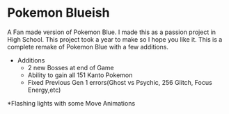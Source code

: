 # Pokemon Blueish
A Fan made version of Pokemon Blue. I made this as a passion project in High School. This project took a year to make so I hope you like it. This is a complete remake of Pokemon Blue with a few additions.
 - Additions
    - 2 new Bosses at end of Game
    - Ability to gain all 151 Kanto Pokemon
    - Fixed Previous Gen 1 errors(Ghost vs Psychic, 256 Glitch, Focus Energy,etc)

*Flashing lights with some Move Animations